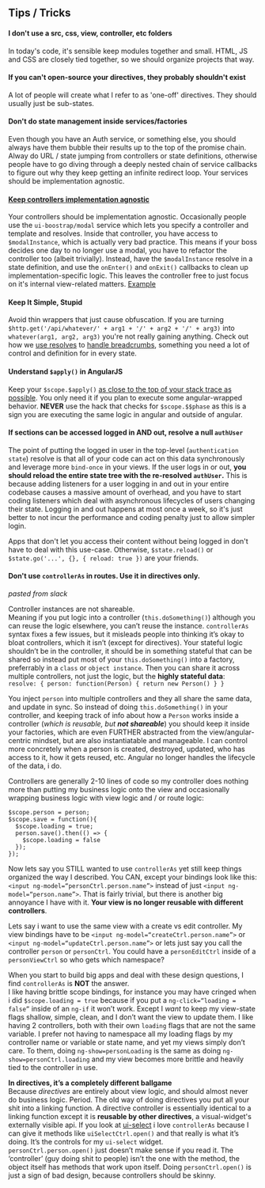 Tips / Tricks
-------------

#### **I don't use a src, css, view, controller, etc folders**  
In today's code, it's sensible keep modules together and small. HTML, JS and CSS are closely tied together, so we should organize projects that way.

#### **If you can't open-source your directives, they probably shouldn't exist**  
A lot of people will create what I refer to as 'one-off' directives. They should usually just be sub-states.

#### **Don't do state management inside services/factories**  
Even though you have an Auth service, or something else, you should always have them bubble their results up to the top of the promise chain. Alway do URL / state jumping from controllers or state definitions, otherwise people have to go diving through a deeply nested chain of service callbacks to figure out why they keep getting an infinite redirect loop. Your services should be implementation agnostic.

#### **[Keep controllers implementation agnostic](https://github.com/ProLoser/AngularJS-ORM/blob/62ce345d6b6152a332562d58b0ec73d194ca3d8c/modules/Authentication/Login.js#L28-L37)**  
Your controllers should be implementation agnostic. Occasionally people use the `ui-boostrap/modal` service which lets you specify a controller and template and resolves. Inside that controller, you have access to `$modalInstance`, which is actually very bad practice. This means if your boss decides one day to no longer use a modal, you have to refactor the controller too (albeit trivially). Instead, have the `$modalInstance` resolve in a state definition, and use the `onEnter()` and `onExit()` callbacks to clean up implementation-specific logic. This leaves the controller free to just focus on it's internal view-related matters. [Example](https://github.com/ProLoser/AngularJS-ORM/blob/62ce345d6b6152a332562d58b0ec73d194ca3d8c/modules/Authentication/Login.js#L28-L37)

#### Keep It Simple, Stupid
Avoid thin wrappers that just cause obfuscation. If you are turning `$http.get('/api/whatever/' + arg1 + '/' + arg2 + '/' + arg3)` into `whatever(arg1, arg2, arg3)` you're not really gaining anything. Check out how we [use resolves](https://github.com/ProLoser/AngularJS-ORM/blob/b6482fab60a5b0207e2a39929681b10668552745/modules/Authentication/Authenticated.js#L23-L25) to [handle breadcrumbs](https://github.com/ProLoser/AngularJS-ORM/blob/b6482fab60a5b0207e2a39929681b10668552745/modules/Project/Project.js#L22-L28), something you need a lot of control and definition for in every state.

#### Understand `$apply()` in AngularJS
Keep your `$scope.$apply()` [as close to the top of your stack trace as possible](https://github.com/ProLoser/AngularJS-ORM/blob/8f6fafa2048ec301672c23828ba4eb591fb6cca5/modules/Socket.js#L46). You only need it if you plan to execute some angular-wrapped behavior. **NEVER** use the hack that checks for `$scope.$$phase` as this is a sign you are executing the same logic in angular and outside of angular.

#### If sections can be accessed logged in AND out, resolve a null `authUser`
The point of putting the logged in user in the top-level (`authentication state`) resolve is that all of your code can act on this data synchronously and leverage more `bind-once` in your views. If the user logs in or out, **you should reload the entire state tree with the re-resolved `authUser`.** This is because adding listeners for a user logging in and out in your entire codebase causes a massive amount of overhead, and you have to start coding listeners which deal with asynchronous lifecycles of users changing their state. Logging in and out happens at most once a week, so it's just better to not incur the performance and coding penalty just to allow simpler login.

Apps that don't let you access their content without being logged in don't have to deal with this use-case. Otherwise, `$state.reload()` or `$state.go('...', {}, { reload: true })` are your friends.

#### Don't use `controllerAs` in routes. Use it in directives only.
_pasted from slack_

Controller instances are not shareable.  
Meaning if you put logic into a controller (`this.doSomething()`) although you can reuse the logic elsewhere, you can’t reuse the instance.
`controllerAs` syntax fixes a few issues, but it misleads people into thinking it’s okay to bloat controllers, which it isn’t (except for directives).
Your stateful logic  shouldn’t be in the controller, it should be in something stateful that can be shared
so instead put most of your `this.doSomething()` into a factory, preferrably in a `class` or `object instance`.
Then you can share it across multiple controllers, not just the logic, but the **highly stateful data**:  
`resolve: { person: function(Person) { return new Person() } }`

You inject `person` into multiple controllers and they all share the same data, and update in sync.
So instead of doing `this.doSomething()` in your controller, and keeping track of info about how a `Person` works inside a controller (_which is reusable, but **not shareable**_) you should keep it inside your factories, which are even FURTHER abstracted from the view/angular-centric mindset, but are also instantiatable and manageable.
I can control more concretely when a person is created, destroyed, updated, who has access to it, how it gets reused, etc.
Angular no longer handles the lifecycle of the data, i do.

Controllers are generally 2-10 lines of code so my controller does nothing more than putting my business logic onto the view and occasionally wrapping business logic with view logic and / or route logic:  
```
$scope.person = person;
$scope.save = function(){
  $scope.loading = true;
  person.save().then(() => {
    $scope.loading = false
  });
});
```

Now lets say you STILL wanted to use `controllerAs` yet still keep things organized the way I described.
You CAN, except your bindings look like this: `<input ng-model=“personCtrl.person.name”>`
instead of just `<input ng-model=“person.name”>`.
That is fairly trivial, but there is another big annoyance I have with it.
**Your view is no longer reusable with different controllers**.

Lets say i want to use the same view with a create vs edit controller.
My view bindings have to be `<input ng-model=“createCtrl.person.name”>` or `<input ng-model=“updateCtrl.person.name”>`
or lets just say you call the controller `person` or `personCtrl`.
You could have a `personEditCtrl` inside of a `personViewCtrl`
so who gets which namespace?

When you start to build big apps and deal with these design questions, I find `controllerAs` is **NOT** the answer.  
I like having brittle scope bindings, for instance you may have cringed when i did `$scope.loading = true` because if you put a `ng-click=“loading = false”` inside of an `ng-if` it won’t work.
Except I _want_ to keep my view-state flags shallow, simple, clean, and I don’t want the view to update them.
I like having 2 controllers, both with their own `loading` flags that are not the same variable.
I prefer not having to namespace all my loading flags by my controller name or variable or state name, and yet my views simply don’t care.
To them, doing `ng-show=personLoading` is the same as doing `ng-show=personCtrl.loading` and
my view becomes more brittle and heavily tied to the controller in use.

**In directives, it’s a completely different ballgame**  
Because *directives* are entirely about view logic, and should almost never do business logic. Period.
The old way of doing directives you put all your shit into a linking function.
A directive controller is essentially identical to a linking function except it is **reusable by other directives**, a visual-widget's externally visible api.
If you look at [ui-select](https://github.com/angular-ui/ui-select) i love `controllerAs` because I can give it methods like `uiSelectCtrl.open()`
and that really is what it’s doing. It’s the controls for my `ui-select` widget.  
`personCtrl.person.open()` just doesn’t make sense if you read it. The ‘controller’ (guy doing shit to people) isn’t the one with the method, the object itself has methods that work upon itself.
Doing `personCtrl.open()` is just a sign of bad design, because controllers should be skinny.
